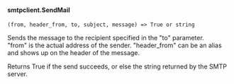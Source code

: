 #### smtpclient.SendMail

``` suneido
(from, header_from, to, subject, message) => True or string
```

Sends the message to the recipient specified in the "to" parameter.  
"from" is the actual address of the sender.
"header_from" can be an alias and shows up on the header of the message.

Returns True if the send succeeds,
or else the string returned by the SMTP server.